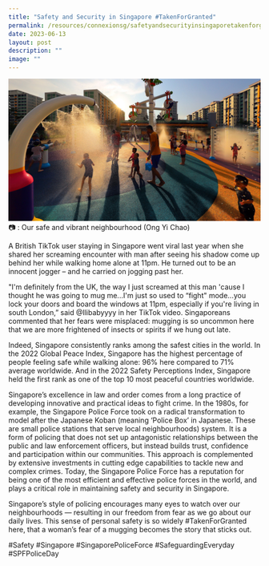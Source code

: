```yaml
---
title: "Safety and Security in Singapore #TakenForGranted"
permalink: /resources/connexionsg/safetyandsecurityinsingaporetakenforgranted/
date: 2023-06-13
layout: post
description: ""
image: ""
---
```

![](/images/connexionsg/2023/safety%20&%20security.jpg)
📷 : Our safe and vibrant neighbourhood (Ong Yi Chao)

A British TikTok user staying in Singapore went viral last year when she shared her screaming encounter with man after seeing his shadow come up behind her while walking home alone at 11pm. He turned out to be an innocent jogger – and he carried on jogging past her.

"I'm definitely from the UK, the way I just screamed at this man 'cause I thought he was going to mug me...I'm just so used to “fight" mode...you lock your doors and board the windows at 11pm, especially if you're living in south London,” said @Ilibabyyyy in her TikTok video. Singaporeans commented that her fears were misplaced: mugging is so uncommon here that we are more frightened of insects or spirits if we hung out late.

Indeed, Singapore consistently ranks among the safest cities in the world. In the 2022 Global Peace Index, Singapore has the highest percentage of people feeling safe while walking alone: 96% here compared to 71% average worldwide. And in the 2022 Safety Perceptions Index, Singapore held the first rank as one of the top 10 most peaceful countries worldwide.

Singapore’s excellence in law and order comes from a long practice of developing innovative and practical ideas to fight crime. In the 1980s, for example, the Singapore Police Force took on a radical transformation to model after the Japanese Koban (meaning ‘Police Box’ in Japanese. These are small police stations that serve local neighbourhoods) system. It is a form of policing that does not set up antagonistic relationships between the public and law enforcement officers, but instead builds trust, confidence and participation within our communities. This approach is complemented by extensive investments in cutting edge capabilities to tackle new and complex crimes. Today, the Singapore Police Force has a reputation for being one of the most efficient and effective police forces in the world, and plays a critical role in maintaining safety and security in Singapore.

Singapore’s style of policing encourages many eyes to watch over our neighbourhoods — resulting in our freedom from fear as we go about our daily lives. This sense of personal safety is so widely #TakenForGranted here, that a woman’s fear of a mugging becomes the story that sticks out.

#Safety #Singapore #SingaporePoliceForce #SafeguardingEveryday #SPFPoliceDay

